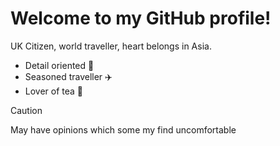 # Welcome to my GitHub profile!

UK Citizen, world traveller, heart belongs in Asia.

* Detail oriented 🔎
* Seasoned traveller ✈️
* Lover of tea 🍵

> [!CAUTION]
> May have opinions which some my find uncomfortable
